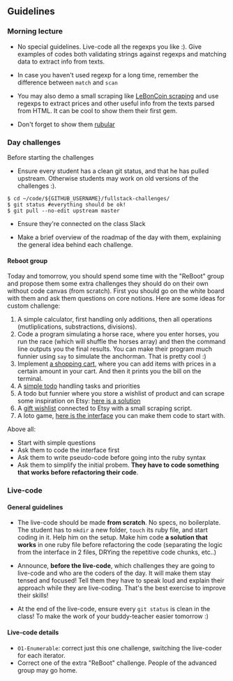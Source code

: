 ## Guidelines

### Morning lecture
- No special guidelines. Live-code all the regexps you like :). Give examples of codes both validating strings against regexps and matching data to extract info from texts.

- In case you haven't used regexp for a long time, remember the difference between `match` and `scan`

- You may also demo a small scraping like [LeBonCoin scraping](https://gist.github.com/Papillard/10654300) and use regexps to extract prices and other useful info from the texts parsed from HTML. It can be cool to show them their first gem.

- Don't forget to show them [rubular](http://rubular.com/)

### Day challenges

Before starting the challenges

- Ensure every student has a clean git status, and that he has pulled upstream. Otherwise students may work on old versions of the challenges :).

```
$ cd ~/code/${GITHUB_USERNAME}/fullstack-challenges/
$ git status #everything should be ok!
$ git pull --no-edit upstream master
```

- Ensure they're connected on the class Slack

- Make a brief overview of the roadmap of the day with them, explaining the general idea behind each challenge.

#### Reboot group

Today and tomorrow, you should spend some time with the "ReBoot" group and propose them some extra challenges they should do on their own without code canvas (from scratch). First you should go on the white board with them and ask them questions on core notions. Here are some ideas for custom challenge:

1. A simple calculator, first handling only additions, then all operations (mutliplications, substractions, divisions).
1. Code a program simulating a horse race, where you enter horses, you run the race (which will shuffle the horses array) and then the command line outputs you the final results. You can make their program much funnier using `say` to simulate the anchorman. That is pretty cool :)
1. Implement [a shopping cart](https://gist.github.com/gabriel-dehan/b74a6e92deac876a80e1), where you can add items with prices in a certain amount in your cart. And then it prints you the bill on the terminal.
1. A [simple todo](http://youtu.be/vKZ3LiF6GJg?list=UUcOrCE3fuo2dkr5F_n9LalA) handling tasks and priorities
1. A todo but funnier where you store a wishlist of product and can scrape some inspiration on Etsy: [here is a solution](https://gist.github.com/Papillard/bec7546d2b921808be5f)
1. A [gift wishlist](https://gist.github.com/Papillard/24aa78105a741f129e35) connected to Etsy with a small scraping script.  
1. A loto game, [here is the interface](https://gist.github.com/Papillard/6e3708596071a3ea0648) you can make them code to start with.

Above all: 
- Start with simple questions
- Ask them to code the interface first
- Ask them to write pseudo-code before going into the ruby syntax
- Ask them to simplify the initial probem. **They have to code something that works before refactoring their code**.

### Live-code

#### General guidelines
- The live-code should be made **from scratch**. No specs, no boilerplate. The student has to `mkdir` a new folder, `touch` its ruby file, and start coding in it. Help him on the setup. Make him code **a solution that works** in one ruby file before refactoring the code (separating the logic from the interface in 2 files, DRYing the repetitive code chunks, etc..)

- Announce, **before the live-code**, which challenges they are going to live-code and who are the coders of the day. It will make them stay tensed and focused! Tell them they have to speak loud and explain their approach while they are live-coding. That's the best exercise to improve their skills!

- At the end of the live-code, ensure every `git status` is clean in the class! To make the work of your buddy-teacher easier tomorrow :)


#### Live-code details
- `O1-Enumerable`: correct just this one challenge, switching the live-coder for each iterator.
- Correct one of the extra "ReBoot" challenge. People of the advanced group may go home.
